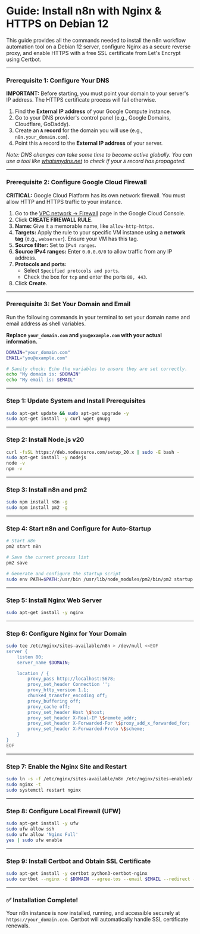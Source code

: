 # Guide: Install n8n with Nginx & HTTPS on Debian 12

This guide provides all the commands needed to install the n8n workflow automation tool on a Debian 12 server, configure Nginx as a secure reverse proxy, and enable HTTPS with a free SSL certificate from Let's Encrypt using Certbot.

---

### **Prerequisite 1: Configure Your DNS**

**IMPORTANT:** Before starting, you must point your domain to your server's IP address. The HTTPS certificate process will fail otherwise.

1.  Find the **External IP address** of your Google Compute instance.
2.  Go to your DNS provider's control panel (e.g., Google Domains, Cloudflare, GoDaddy).
3.  Create an **`A` record** for the domain you will use (e.g., `n8n.your_domain.com`).
4.  Point this `A` record to the **External IP address** of your server.

*Note: DNS changes can take some time to become active globally. You can use a tool like [whatsmydns.net](https://whatsmydns.net/) to check if your `A` record has propagated.*

---

### **Prerequisite 2: Configure Google Cloud Firewall**

**CRITICAL:** Google Cloud Platform has its own network firewall. You must allow HTTP and HTTPS traffic to your instance.

1.  Go to the [VPC network -> Firewall](https://console.cloud.google.com/vpc/firewalls) page in the Google Cloud Console.
2.  Click **CREATE FIREWALL RULE**.
3.  **Name:** Give it a memorable name, like `allow-http-https`.
4.  **Targets:** Apply the rule to your specific VM instance using a **network tag** (e.g., `webserver`). Ensure your VM has this tag.
5.  **Source filter:** Set to `IPv4 ranges`.
6.  **Source IPv4 ranges:** Enter `0.0.0.0/0` to allow traffic from any IP address.
7.  **Protocols and ports:**
    * Select `Specified protocols and ports`.
    * Check the box for `tcp` and enter the ports `80, 443`.
8.  Click **Create**.

---

### **Prerequisite 3: Set Your Domain and Email**

Run the following commands in your terminal to set your domain name and email address as shell variables.

**Replace `your_domain.com` and `you@example.com` with your actual information.**

```bash
DOMAIN="your_domain.com"
EMAIL="you@example.com"

# Sanity check: Echo the variables to ensure they are set correctly.
echo "My domain is: $DOMAIN"
echo "My email is: $EMAIL"
```

---

### **Step 1: Update System and Install Prerequisites**

```bash
sudo apt-get update && sudo apt-get upgrade -y
sudo apt-get install -y curl wget gnupg
```

---

### **Step 2: Install Node.js v20**

```bash
curl -fsSL https://deb.nodesource.com/setup_20.x | sudo -E bash -
sudo apt-get install -y nodejs 
node -v
npm -v
```

---

### **Step 3: Install n8n and pm2**

```bash
sudo npm install n8n -g
sudo npm install pm2 -g
```

---

### **Step 4: Start n8n and Configure for Auto-Startup**

```bash
# Start n8n
pm2 start n8n

# Save the current process list
pm2 save

# Generate and configure the startup script
sudo env PATH=$PATH:/usr/bin /usr/lib/node_modules/pm2/bin/pm2 startup systemd -u $USER --hp /home/$USER
```

---

### **Step 5: Install Nginx Web Server**

```bash
sudo apt-get install -y nginx
```

---

### **Step 6: Configure Nginx for Your Domain**

```bash
sudo tee /etc/nginx/sites-available/n8n > /dev/null <<EOF
server {
    listen 80;
    server_name $DOMAIN;

    location / {
        proxy_pass http://localhost:5678;
        proxy_set_header Connection '';
        proxy_http_version 1.1;
        chunked_transfer_encoding off;
        proxy_buffering off;
        proxy_cache off;
        proxy_set_header Host \$host;
        proxy_set_header X-Real-IP \$remote_addr;
        proxy_set_header X-Forwarded-For \$proxy_add_x_forwarded_for;
        proxy_set_header X-Forwarded-Proto \$scheme;
    }
}
EOF
```

---

### **Step 7: Enable the Nginx Site and Restart**

```bash
sudo ln -s -f /etc/nginx/sites-available/n8n /etc/nginx/sites-enabled/
sudo nginx -t
sudo systemctl restart nginx
```

---

### **Step 8: Configure Local Firewall (UFW)**

```bash
sudo apt-get install -y ufw
sudo ufw allow ssh
sudo ufw allow 'Nginx Full'
yes | sudo ufw enable
```

---

### **Step 9: Install Certbot and Obtain SSL Certificate**

```bash
sudo apt-get install -y certbot python3-certbot-nginx
sudo certbot --nginx -d $DOMAIN --agree-tos --email $EMAIL --redirect --non-interactive
```

---

### **✅ Installation Complete!**

Your n8n instance is now installed, running, and accessible securely at `https://your_domain.com`. Certbot will automatically handle SSL certificate renewals.

